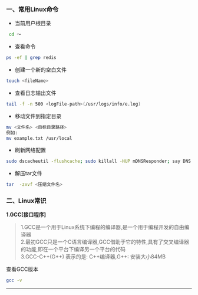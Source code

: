 ### 一、常用Linux命令

- 当前用户根目录
```bash
 cd ～
```
- 查看命令
```bash
ps -ef | grep redis
```
- 创建一个新的空白文件
```bash
touch <fileName>
```
- 查看日志输出文件
```bash
tail -f -n 500 <logFile-path>(/usr/logs/info/e.log)
```
- 移动文件到指定目录
```bash
mv <文件名> <目标目录路径>
例如:
mv example.txt /usr/local
```
- 刷新网络配置
```bash
sudo dscacheutil -flushcache; sudo killall -HUP mDNSResponder; say DNS cache flushed
```
- 解压tar文件
```bash
tar  -zxvf <压缩文件名>
```

### 二、Linux常识

**1.GCC[接口程序]**

>1.GCC是一个用于Linux系统下编程的编译器,是一个用于编程开发的自由编译器<br>
>2.最初GCC只是一个C语言编译器,GCC借助于它的特性,具有了交叉编译器的功能,即在一个平台下编译另一个平台的代码<br>
>3.GCC-C++(G++) 表示的是: C++编译器,G++: 安装大小84MB

查看GCC版本
```bash
gcc -v
```
------